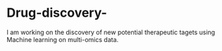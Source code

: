# Drug-discovery-
I am working on the discovery of new potential therapeutic tagets using Machine learning on multi-omics data. 
